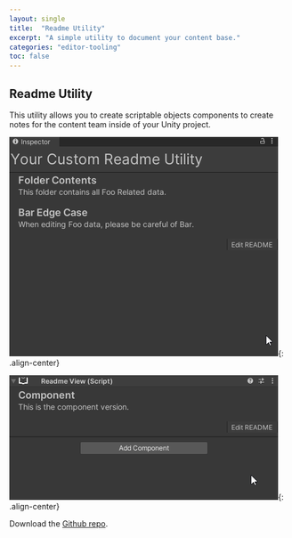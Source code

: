 ```yaml
---
layout: single
title:  "Readme Utility"
excerpt: "A simple utility to document your content base."
categories: "editor-tooling"
toc: false
---
```

## Readme Utility

This utility allows you to create scriptable objects components to create notes for the content team inside of your Unity project.

![image-center](https://github.com/AntSkilton/ReadMeUtility/blob/master/Gifs/readmeAsset.gif?raw=true){: .align-center}

![image-center](https://github.com/AntSkilton/ReadMeUtility/blob/master/Gifs/readmeComponent.gif?raw=true){: .align-center}

Download the [Github repo](https://github.com/AntSkilton/ReadMeUtility).
